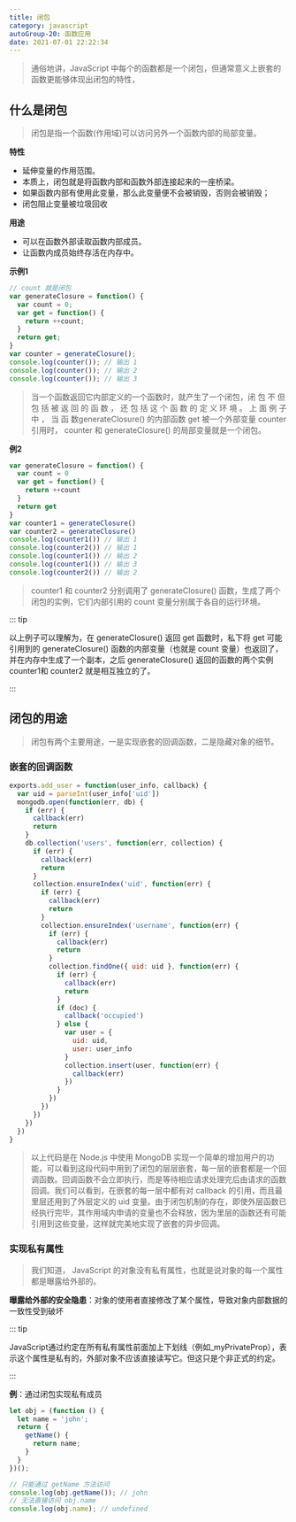 ```yaml
---
title: 闭包
category: javascript
autoGroup-20: 函数应用
date: 2021-07-01 22:22:34 
---
```


> 通俗地讲，JavaScript 中每个的函数都是一个闭包，但通常意义上嵌套的函数更能够体现出闭包的特性，  

## 什么是闭包

> 闭包是指一个函数(作用域)可以访问另外一个函数内部的局部变量。

**特性**

- 延伸变量的作用范围。
- 本质上，闭包就是将函数内部和函数外部连接起来的一座桥梁。
- 如果函数内部有使用此变量，那么此变量便不会被销毁，否则会被销毁；
-  闭包阻止变量被垃圾回收

**用途**

- 可以在函数外部读取函数内部成员。
- 让函数内成员始终存活在内存中。

**示例1**

```javascript
// count 就是闭包
var generateClosure = function() {
  var count = 0;
  var get = function() {
    return ++count;
  }
  return get;
}
var counter = generateClosure();
console.log(counter()); // 输出 1
console.log(counter()); // 输出 2
console.log(counter()); // 输出 3
```

> 当一个函数返回它内部定义的一个函数时，就产生了一个闭包，闭 包 不 但 包 括 被 返 回 的 函 数 ， 还 包 括 这 个 函 数 的 定 义 环 境 。 上 面 例 子 中 ， 当 函 数generateClosure() 的内部函数 get 被一个外部变量 counter 引用时， counter 和
> generateClosure() 的局部变量就是一个闭包。 

**例2**

```javascript
var generateClosure = function() {
  var count = 0
  var get = function() {
    return ++count
  }
  return get
}
var counter1 = generateClosure()
var counter2 = generateClosure()
console.log(counter1()) // 输出 1
console.log(counter2()) // 输出 1
console.log(counter1()) // 输出 2
console.log(counter1()) // 输出 3
console.log(counter2()) // 输出 2
```

> counter1 和 counter2 分别调用了 generateClosure() 函数，生成了两个闭包的实例，它们内部引用的 count 变量分别属于各自的运行环境。  

::: tip

以上例子可以理解为，在 generateClosure() 返回 get 函数时，私下将 get 可能引用到的 generateClosure() 函数的内部变量（也就是 count 变量）也返回了，并在内存中生成了一个副本，之后 generateClosure() 返回的函数的两个实例 counter1和 counter2 就是相互独立的了。  

:::

## 闭包的用途  

> 闭包有两个主要用途，一是实现嵌套的回调函数，二是隐藏对象的细节。  

### 嵌套的回调函数

```javascript
exports.add_user = function(user_info, callback) {
  var uid = parseInt(user_info['uid'])
  mongodb.open(function(err, db) {
    if (err) {
      callback(err)
      return
    }
    db.collection('users', function(err, collection) {
      if (err) {
        callback(err)
        return
      }
      collection.ensureIndex('uid', function(err) {
        if (err) {
          callback(err)
          return
        }
        collection.ensureIndex('username', function(err) {
          if (err) {
            callback(err)
            return
          }
          collection.findOne({ uid: uid }, function(err) {
            if (err) {
              callback(err)
              return
            }
            if (doc) {
              callback('occupied')
            } else {
              var user = {
                uid: uid,
                user: user_info
              }
              collection.insert(user, function(err) {
                callback(err)
              })
            }
          })
        })
      })
    })
  })
}
```

> 以上代码是在 Node.js 中使用 MongoDB 实现一个简单的增加用户的功能，可以看到这段代码中用到了闭包的层层嵌套，每一层的嵌套都是一个回调函数。回调函数不会立即执行，而是等待相应请求处理完后由请求的函数回调。我们可以看到，在嵌套的每一层中都有对 callback 的引用，而且最里层还用到了外层定义的 uid 变量。由于闭包机制的存在，即使外层函数已经执行完毕，其作用域内申请的变量也不会释放，因为里层的函数还有可能引用到这些变量，这样就完美地实现了嵌套的异步回调。  

### 实现私有属性

> 我们知道， JavaScript 的对象没有私有属性，也就是说对象的每一个属性都是曝露给外部的。  

**曝露给外部的安全隐患**：对象的使用者直接修改了某个属性，导致对象内部数据的一致性受到破坏  

::: tip

JavaScript通过约定在所有私有属性前面加上下划线（例如_myPrivateProp），表示这个属性是私有的，外部对象不应该直接读写它。但这只是个非正式的约定。

:::

**例**：通过闭包实现私有成员

```javascript
let obj = (function () {
  let name = 'john';
  return {
    getName() {
      return name;
    }
  }
})();

// 只能通过 getName 方法访问
console.log(obj.getName()); // john
// 无法直接访问 obj.name
console.log(obj.name); // undefined
```

